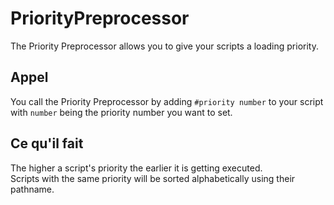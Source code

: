 # PriorityPreprocessor

The Priority Preprocessor allows you to give your scripts a loading priority.

## Appel
You call the Priority Preprocessor by adding `#priority number` to your script with `number` being the priority number you want to set.

## Ce qu'il fait
The higher a script's priority the earlier it is getting executed.  
Scripts with the same priority will be sorted alphabetically using their pathname.
